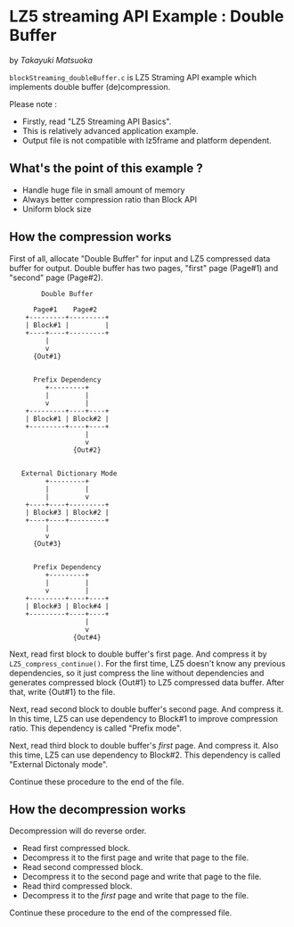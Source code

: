 # LZ5 streaming API Example : Double Buffer
by *Takayuki Matsuoka*

`blockStreaming_doubleBuffer.c` is LZ5 Straming API example which implements double buffer (de)compression.

Please note :

 - Firstly, read "LZ5 Streaming API Basics".
 - This is relatively advanced application example.
 - Output file is not compatible with lz5frame and platform dependent.


## What's the point of this example ?

 - Handle huge file in small amount of memory
 - Always better compression ratio than Block API
 - Uniform block size


## How the compression works

First of all, allocate "Double Buffer" for input and LZ5 compressed data buffer for output.
Double buffer has two pages, "first" page (Page#1) and "second" page (Page#2).

```
        Double Buffer

      Page#1    Page#2
    +---------+---------+
    | Block#1 |         |
    +----+----+---------+
         |
         v
      {Out#1}


      Prefix Dependency
         +---------+
         |         |
         v         |
    +---------+----+----+
    | Block#1 | Block#2 |
    +---------+----+----+
                   |
                   v
                {Out#2}


   External Dictionary Mode
         +---------+
         |         |
         |         v
    +----+----+---------+
    | Block#3 | Block#2 |
    +----+----+---------+
         |
         v
      {Out#3}


      Prefix Dependency
         +---------+
         |         |
         v         |
    +---------+----+----+
    | Block#3 | Block#4 |
    +---------+----+----+
                   |
                   v
                {Out#4}
```

Next, read first block to double buffer's first page. And compress it by `LZ5_compress_continue()`.
For the first time, LZ5 doesn't know any previous dependencies,
so it just compress the line without dependencies and generates compressed block {Out#1} to LZ5 compressed data buffer.
After that, write {Out#1} to the file.

Next, read second block to double buffer's second page. And compress it.
In this time, LZ5 can use dependency to Block#1 to improve compression ratio.
This dependency is called "Prefix mode".

Next, read third block to double buffer's *first* page. And compress it.
Also this time, LZ5 can use dependency to Block#2.
This dependency is called "External Dictonaly mode".

Continue these procedure to the end of the file.


## How the decompression works

Decompression will do reverse order.

 - Read first compressed block.
 - Decompress it to the first page and write that page to the file.
 - Read second compressed block.
 - Decompress it to the second page and write that page to the file.
 - Read third compressed block.
 - Decompress it to the *first* page and write that page to the file.

Continue these procedure to the end of the compressed file.
